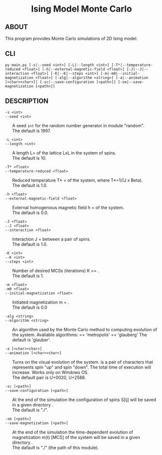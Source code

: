 
<h1 style="text-align: center;"><strong>Ising Model Monte Carlo</strong></h>

## ABOUT

This program provides Monte Carlo simulations of 2D Ising model.

## CLI

`py main.py [-s|--seed <int>] [-L|--length <int>] [-T*|--temperature-reduced <float>] [-h|--external-magnetic-field <float>] [-J|--J|--interaction <float>] [-K|--K|--steps <int>] [-m|-m0|--initial-magnetization <float>] [-alg|--algorithm <string>] [-a|--animation [<char><char>]] [-sc|--save-configuration [<path>]] [-sm|--save-magnetization [<path>]]`

## DESCRIPTION
`-s <int>`</br>
`--seed <int>`</br>
<div>
  <ul>
    A seed <code>int</code> for the random number generator in module "random".</br>
    The default is 1997.
  </ul>
</div>


`-L <int>`</br>
`--length <int>`</br>
<div>
  <ul>
    A length L=<int> of the lattice LxL in the system of spins.</br>
    The default is 10.
  </ul>
</div>


`-T* <float>`</br>
`--temperature-reduced <float>`</br>
<div>
  <ul>
    Reduced temperature T* = <float> of the system, where T*=1/(J x Beta).</br>
    The default is 1.0.
  </ul>
</div>


`-h <float>`</br>
`--external-magnetic-field <float>`</br>
<div>
  <ul>
    External homogenious magnetic field h = <float> of the system.</br>
    The default is 0.0.
  </ul>
</div>


`-J <float>`</br>
`--J <float>`</br>
`--interaction <float>`</br>
<div>
  <ul>
    Interaction J = <float> between a pair of spins.</br>
    The default is 1.0.
  </ul>
</div>


`-K <int>`</br>
`--K <int>`</br>
`--steps <int>`</br>
<div>
  <ul>
    Number of desired MCSs (iterations) K == <int>.</br>
    The default is 1.
  </ul>
</div>


`-m <float>`</br>
`-m0 <float>`</br>
`--initial-magnetization <float>`</br>
<div>
  <ul>
    Initiated magnetization m = <float>.</br>
    The default is 0.0
  </ul>
</div>


`-alg <string>`</br>
`--algorithm <string>`</br>
<div>
  <ul>
    An algorithm used by the Monte Carlo method to computing evolution of the system. Avaliable algorithms:
        <string> == 'metropolis'
        <string> == 'glauberg'
    The default is 'glauber'.
  </ul>
</div>


`-a [<char><char>]`</br>
`--animation [<char><char>]`</br>
<div>
  <ul>
    Turns on the visual evolution of the system. <char><char> is a pair of characters that represents spin "up" and spin "down". The total time of execution will increase. Works only on Windows OS.</br>
    The default pair is U+0020, U+2588.
  </ul>
</div>


`-sc [<path>]`</br>
`--save-configuration [<path>]`</br>
<div>
  <ul>
    At the end of the simulation the configuration of spins S[ij] will be saved in a given directory <path>.</br>
    The dafault is "./".
  </ul>
</div>


`-sm [<path>]`</br>
`--save-magnetization [<path>]`</br>
<div>
  <ul>
    At the end of the simulation the time-dependent evolution of magnetization m(t) [MCS] of the system will be saved in a given directory <path>.</br>
    The dafault is "./" (the path of this module).
  </ul>
</div>